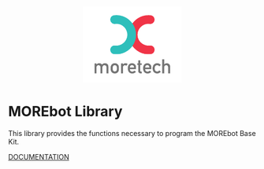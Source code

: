 <p align="center">
  <img src="/images/logo.png" alt="MORE_Technologies" width="200"/>
</p>


# MOREbot Library


This library provides the functions necessary to program the MOREbot Base Kit.

[DOCUMENTATION](https://rexmore.github.io/index)